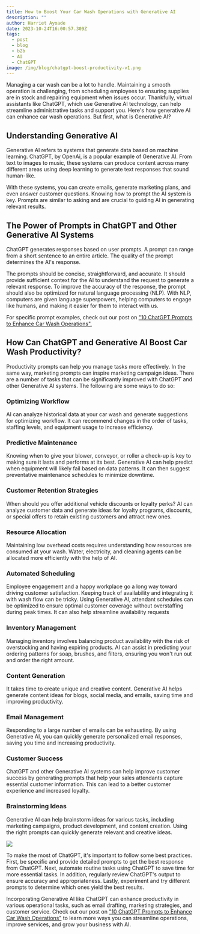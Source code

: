 ```yaml
---
title: How to Boost Your Car Wash Operations with Generative AI
description: ""
author: Harriet Ayoade
date: 2023-10-24T16:00:57.309Z
tags:
  - post
  - blog
  - b2b
  - AI
  - ChatGPT
image: /img/blog/chatgpt-boost-productivity-v1.png
---
```

Managing a car wash can be a lot to handle. Maintaining a smooth operation is challenging, from scheduling employees to ensuring supplies are in stock and repairing equipment when issues occur. Thankfully, virtual assistants like ChatGPT, which use Generative AI technology, can help streamline administrative tasks and support you. Here's how generative AI can enhance car wash operations. But first, what is Generative AI?

## Understanding Generative AI

Generative AI refers to systems that generate data based on machine learning. ChatGPT, by OpenAi, is a popular example of Generative AI. From text to images to music, these systems can produce content across many different areas using deep learning to generate text responses that sound human-like.

With these systems, you can create emails, generate marketing plans, and even answer customer questions. Knowing how to prompt the AI system is key. Prompts are similar to asking and are crucial to guiding AI in generating relevant results.

## The Power of Prompts in ChatGPT and Other Generative AI Systems

ChatGPT generates responses based on user prompts. A prompt can range from a short sentence to an entire article. The quality of the prompt determines the AI's response.

The prompts should be concise, straightforward, and accurate. It should provide sufficient context for the AI to understand the request to generate a relevant response. To improve the accuracy of the response, the prompt should also be optimized for natural language processing (NLP). With NLP, computers are given language superpowers, helping computers to engage like humans, and making it easier for them to interact with us.

For specific prompt examples, check out our post on ["10 ChatGPT Prompts to Enhance Car Wash Operations".](https://www.everwash.com/blog/2023-09-18-10-chatgpt-prompts-to-enhance-car-wash-operations/)

## How Can ChatGPT and Generative AI Boost Car Wash Productivity?

Productivity prompts can help you manage tasks more effectively. In the same way, marketing prompts can inspire marketing campaign ideas. There are a number of tasks that can be significantly improved with ChatGPT and other Generative AI systems. The following are some ways to do so:

### Optimizing Workflow

AI can analyze historical data at your car wash and generate suggestions for optimizing workflow. It can recommend changes in the order of tasks, staffing levels, and equipment usage to increase efficiency.

### Predictive Maintenance

Knowing when to give your blower, conveyor, or roller a check-up is key to making sure it lasts and performs at its best. Generative AI can help predict when equipment will likely fail based on data patterns. It can then suggest preventative maintenance schedules to minimize downtime.

### Customer Retention Strategies

When should you offer additional vehicle discounts or loyalty perks? AI can analyze customer data and generate ideas for loyalty programs, discounts, or special offers to retain existing customers and attract new ones.

### Resource Allocation

Maintaining low overhead costs requires understanding how resources are consumed at your wash. Water, electricity, and cleaning agents can be allocated more efficiently with the help of AI.

### Automated Scheduling

Employee engagement and a happy workplace go a long way toward driving customer satisfaction. Keeping track of availability and integrating it with wash flow can be tricky. Using Generative AI, attendant schedules can be optimized to ensure optimal customer coverage without overstaffing during peak times. It can also help streamline availability requests  

### Inventory Management

Managing inventory involves balancing product availability with the risk of overstocking and having expiring products. AI can assist in predicting your ordering patterns for soap, brushes, and filters, ensuring you won't run out and order the right amount.

### Content Generation

It takes time to create unique and creative content. Generative AI helps generate content ideas for blogs, social media, and emails, saving time and improving productivity.

### Email Management

Responding to a large number of emails can be exhausting. By using Generative AI, you can quickly generate personalized email responses, saving you time and increasing productivity.

### Customer Success

ChatGPT and other Generative AI systems can help improve customer success by generating prompts that help your sales attendants capture essential customer information. This can lead to a better customer experience and increased loyalty.

### Brainstorming Ideas

Generative AI can help brainstorm ideas for various tasks, including marketing campaigns, product development, and content creation. Using the right prompts can quickly generate relevant and creative ideas.

![](/img/blog/using-chatgpt-for-car-wash-marketing.png)

To make the most of ChatGPT, it's important to follow some best practices. First, be specific and provide detailed prompts to get the best response from ChatGPT. Next, automate routine tasks using ChatGPT to save time for more essential tasks. In addition, regularly review ChatGPT's output to ensure accuracy and appropriateness. Lastly, experiment and try different prompts to determine which ones yield the best results. 

Incorporating Generative AI like ChatGPT can enhance productivity in various operational tasks, such as email drafting, marketing strategies, and customer service. Check out our post on ["10 ChatGPT Prompts to Enhance Car Wash Operations"](https://www.everwash.com/blog/2023-09-18-10-chatgpt-prompts-to-enhance-car-wash-operations/) to learn more ways you can streamline operations, improve services, and grow your business with AI.